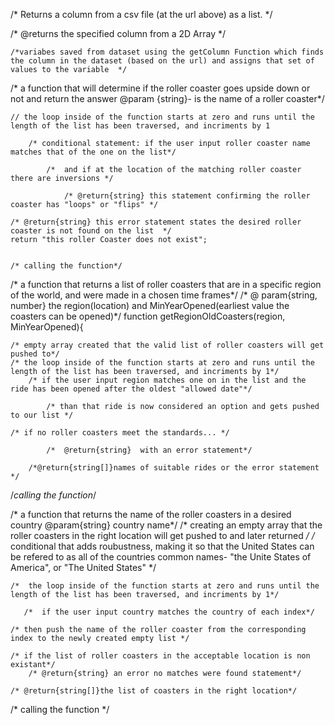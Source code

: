 /* Returns a column from a csv file (at the url above) as a list. */ 

  /* @returns the specified column from a 2D Array */ 
  
  
    /*variabes saved from dataset using the getColumn Function which finds the column in the dataset (based on the url) and assigns that set of values to the variable  */
      




/* a function that will determine if the roller coaster goes upside down or not and return the answer 
@param {string}- is the name of a roller coaster*/ 

    // the loop inside of the function starts at zero and runs until the length of the list has been traversed, and incriments by 1
   
        /* conditional statement: if the user input roller coaster name matches that of the one on the list*/
      
            /*  and if at the location of the matching roller coaster there are inversions */
             
                /* @return{string} this statement confirming the roller coaster has "loops" or "flips" */
         
    /* @return{string} this error statement states the desired roller coaster is not found on the list  */
    return "this roller Coaster does not exist";
    
    
    /* calling the function*/ 
    
/* a function that returns a list of roller coasters that are in a specific region of the world, and were made in a chosen time frames*/
/* @ param{string, number} the region(location) and MinYearOpened(earliest value the coasters can be opened)*/
function getRegionOldCoasters(region, MinYearOpened){
    
    /* empty array created that the valid list of roller coasters will get pushed to*/
    /* the loop inside of the function starts at zero and runs until the length of the list has been traversed, and incriments by 1*/
        /* if the user input region matches one on in the list and the ride has been opened after the oldest "allowed date"*/
            
            /* than that ride is now considered an option and gets pushed to our list */
         
    /* if no roller coasters meet the standards... */
    
            /*  @return{string}  with an error statement*/
        
        /*@return{string[]}names of suitable rides or the error statement  */

 /*calling the function*/


/* a function that returns the name of the roller coasters in a desired country
@param{string} country name*/
   /* creating an empty array that the roller coasters in the right location will get pushed to and later returned */
/* conditional that adds roubustness, making it so that the United States can be refered to as all of the countries common names- "the Unite States of America", or "The United States" */
  
    /*  the loop inside of the function starts at zero and runs until the length of the list has been traversed, and incriments by 1*/
   
       /*  if the user input country matches the country of each index*/
      
    /* then push the name of the roller coaster from the corresponding index to the newly created empty list */
    
    /* if the list of roller coasters in the acceptable location is non existant*/
        /* @return{string} an error no matches were found statement*/
    
    /* @return{string[]}the list of coasters in the right location*/

/* calling the function */ 
